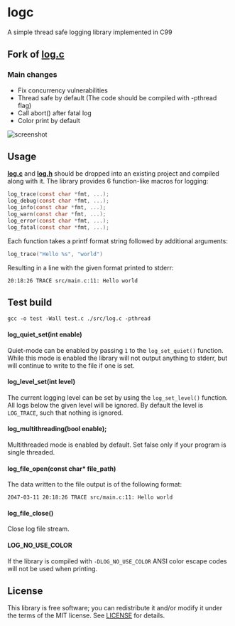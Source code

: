 # logc
A simple thread safe logging library implemented in C99

## Fork of [log.c](https://github.com/rxi/log.c)
### Main changes
- Fix concurrency vulnerabilities
- Thread safe by default (The code should be compiled with -pthread flag)
- Call abort() after fatal log
- Color print by default

![screenshot](https://cloud.githubusercontent.com/assets/3920290/23831970/a2415e96-0723-11e7-9886-f8f5d2de60fe.png)


## Usage
**[log.c](src/log.c?raw=1)** and **[log.h](src/log.h?raw=1)** should be dropped
into an existing project and compiled along with it. The library provides 6
function-like macros for logging:

```c
log_trace(const char *fmt, ...);
log_debug(const char *fmt, ...);
log_info(const char *fmt, ...);
log_warn(const char *fmt, ...);
log_error(const char *fmt, ...);
log_fatal(const char *fmt, ...);
```

Each function takes a printf format string followed by additional arguments:

```c
log_trace("Hello %s", "world")
```

Resulting in a line with the given format printed to stderr:

```
20:18:26 TRACE src/main.c:11: Hello world
```

## Test build
```
gcc -o test -Wall test.c ./src/log.c -pthread
```

#### log_quiet_set(int enable)
Quiet-mode can be enabled by passing `1` to the `log_set_quiet()` function.
While this mode is enabled the library will not output anything to stderr, but
will continue to write to the file if one is set.


#### log_level_set(int level)
The current logging level can be set by using the `log_set_level()` function.
All logs below the given level will be ignored. By default the level is
`LOG_TRACE`, such that nothing is ignored.

#### log_multithreading(bool enable);
Multithreaded mode is enabled by default.
Set false only if your program is single threaded.

#### log_file_open(const char* file_path)
The data written to the file output is of the following format:

```
2047-03-11 20:18:26 TRACE src/main.c:11: Hello world
```

#### log_file_close()
Close log file stream.

#### LOG_NO_USE_COLOR
If the library is compiled with `-DLOG_NO_USE_COLOR` ANSI color escape codes will
not be used when printing.


## License
This library is free software; you can redistribute it and/or modify it under
the terms of the MIT license. See [LICENSE](LICENSE) for details.
